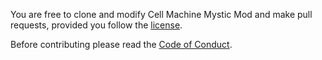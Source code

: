 You are free to clone and modify Cell Machine Mystic Mod and make pull requests, provided you follow
the [license](http://creativecommons.org/licenses/by-nc-sa/4.0/).

Before contributing please read the [Code of Conduct](https://github.com/Sequitur-Studios/Cell-Machine-Mystic-Mod/blob/master/.github/workflows/CODE_OF_CONDUCT.md).